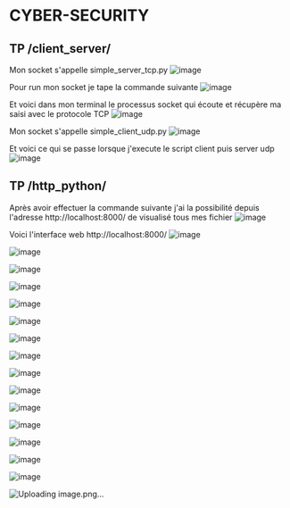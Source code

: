 ﻿# CYBER-SECURITY

## TP /client_server/
Mon socket s'appelle simple_server_tcp.py
![image](https://github.com/user-attachments/assets/d0965f04-b3cd-42fb-944e-bb8d6208873b)

Pour run mon socket je tape la commande suivante
![image](https://github.com/user-attachments/assets/e2105939-f8dd-4b21-a0fe-947c69539823)

Et voici dans mon terminal le processus socket qui écoute et récupère ma saisi avec le protocole TCP
![image](https://github.com/user-attachments/assets/2eccf585-e04f-4cc1-8f3d-0f11ff0dd316)

Mon socket s'appelle simple_client_udp.py
![image](https://github.com/user-attachments/assets/82f34f57-9013-4507-8fc6-e319b4e9d1a1)


Et voici ce qui se passe lorsque j'execute le script client puis server udp
![image](https://github.com/user-attachments/assets/98ac587a-2420-45fc-aaf7-1f7a191a869f)

## TP /http_python/

Après avoir effectuer la commande suivante j'ai la possibilité depuis l'adresse http://localhost:8000/ de visualisé tous mes fichier
![image](https://github.com/user-attachments/assets/4720d75a-3dc2-44d0-ba72-f3fcd32f4d67)

Voici l'interface web http://localhost:8000/
![image](https://github.com/user-attachments/assets/4e3ec9c3-077e-4cdc-99b7-cd24bdd83f19)

![image](https://github.com/user-attachments/assets/26fa248a-1f36-407f-9697-0334499134ea)

![image](https://github.com/user-attachments/assets/4856607c-568e-4ccc-a18a-a3d1f9c9dfd5)

![image](https://github.com/user-attachments/assets/630f8b66-0d9c-48b2-9a1e-0e38538fe605)

![image](https://github.com/user-attachments/assets/4cddac4e-0a62-41ec-83d6-77dd35b7bec9)

![image](https://github.com/user-attachments/assets/a5a1f489-aa28-4c20-b235-72c33b19668a)

![image](https://github.com/user-attachments/assets/24a06e1e-1e85-4706-914c-fc0cac5774aa)

![image](https://github.com/user-attachments/assets/ce4da849-0473-46fc-afe6-6a0bb8e232db)

![image](https://github.com/user-attachments/assets/ad22ed75-6fa9-4733-8e94-01c8ce4aa813)

![image](https://github.com/user-attachments/assets/5be1e2f2-f722-486b-a4c0-9cc81fbac552)

![image](https://github.com/user-attachments/assets/1d30e4c8-82ad-43fc-8ed5-b37e82ad3bfe)

![image](https://github.com/user-attachments/assets/d5fb4826-1349-4ec2-b9ca-379b2676334b)

![image](https://github.com/user-attachments/assets/a5352c34-e71f-4920-9ea6-0e5c4a908712)

![image](https://github.com/user-attachments/assets/3b0a2a0f-0341-4e08-bb66-f950f23d1809)

![image](https://github.com/user-attachments/assets/3643911a-931e-4233-b56e-b065c0cd0bde)

![Uploading image.png…]()










